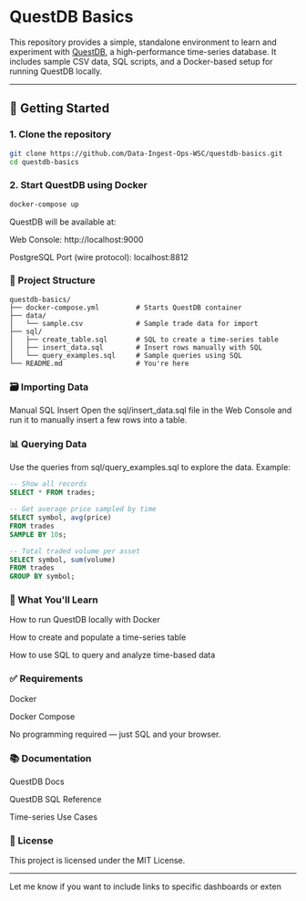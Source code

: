 # QuestDB Basics

This repository provides a simple, standalone environment to learn and experiment with [QuestDB](https://questdb.io/), a high-performance time-series database. It includes sample CSV data, SQL scripts, and a Docker-based setup for running QuestDB locally.

---

## 🚀 Getting Started

### 1. Clone the repository

```bash
git clone https://github.com/Data-Ingest-Ops-WSC/questdb-basics.git
cd questdb-basics
```

### 2. Start QuestDB using Docker
```bash
docker-compose up
```

QuestDB will be available at:

Web Console: http://localhost:9000

PostgreSQL Port (wire protocol): localhost:8812

### 📁 Project Structure
```
questdb-basics/
├── docker-compose.yml         # Starts QuestDB container
├── data/
│   └── sample.csv             # Sample trade data for import
├── sql/
│   ├── create_table.sql       # SQL to create a time-series table
│   ├── insert_data.sql        # Insert rows manually with SQL
│   └── query_examples.sql     # Sample queries using SQL
└── README.md                  # You're here
```

### 🗃️ Importing Data

Manual SQL Insert
Open the sql/insert_data.sql file in the Web Console and run it to manually insert a few rows into a table.

### 📊 Querying Data
Use the queries from sql/query_examples.sql to explore the data. Example:

``` sql
-- Show all records
SELECT * FROM trades;

-- Get average price sampled by time
SELECT symbol, avg(price)
FROM trades
SAMPLE BY 10s;

-- Total traded volume per asset
SELECT symbol, sum(volume)
FROM trades
GROUP BY symbol;
```

### 🧠 What You'll Learn
How to run QuestDB locally with Docker

How to create and populate a time-series table

How to use SQL to query and analyze time-based data

### ✅ Requirements
Docker

Docker Compose

No programming required — just SQL and your browser.

### 📚 Documentation
QuestDB Docs

QuestDB SQL Reference

Time-series Use Cases

### 📜 License
This project is licensed under the MIT License.

---

Let me know if you want to include links to specific dashboards or exten